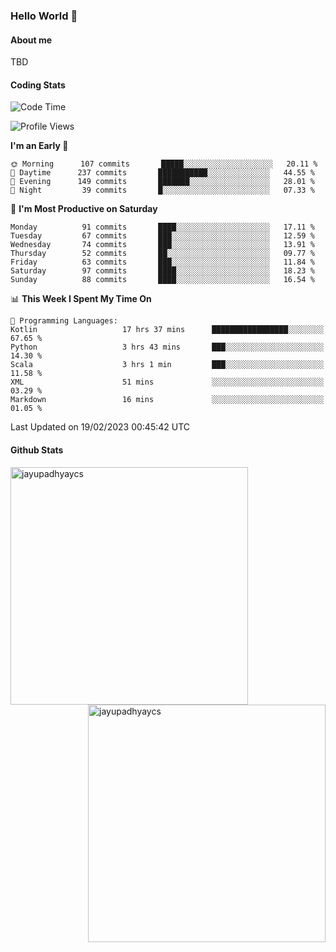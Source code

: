 ### Hello World 👋
#### About me
TBD
#### Coding Stats
<!--START_SECTION:waka-->
![Code Time](http://img.shields.io/badge/Code%20Time-387%20hrs%2035%20mins-blue)

![Profile Views](http://img.shields.io/badge/Profile%20Views-1-blue)

**I'm an Early 🐤** 

```text
🌞 Morning      107 commits       █████░░░░░░░░░░░░░░░░░░░░   20.11 % 
🌆 Daytime      237 commits       ███████████░░░░░░░░░░░░░░   44.55 % 
🌃 Evening      149 commits       ███████░░░░░░░░░░░░░░░░░░   28.01 % 
🌙 Night         39 commits       █░░░░░░░░░░░░░░░░░░░░░░░░   07.33 % 

```
📅 **I'm Most Productive on Saturday** 

```text
Monday          91 commits       ████░░░░░░░░░░░░░░░░░░░░░   17.11 % 
Tuesday         67 commits       ███░░░░░░░░░░░░░░░░░░░░░░   12.59 % 
Wednesday       74 commits       ███░░░░░░░░░░░░░░░░░░░░░░   13.91 % 
Thursday        52 commits       ██░░░░░░░░░░░░░░░░░░░░░░░   09.77 % 
Friday          63 commits       ███░░░░░░░░░░░░░░░░░░░░░░   11.84 % 
Saturday        97 commits       ████░░░░░░░░░░░░░░░░░░░░░   18.23 % 
Sunday          88 commits       ████░░░░░░░░░░░░░░░░░░░░░   16.54 % 

```


📊 **This Week I Spent My Time On** 

```text
💬 Programming Languages: 
Kotlin                   17 hrs 37 mins      █████████████████░░░░░░░░   67.65 % 
Python                   3 hrs 43 mins       ███░░░░░░░░░░░░░░░░░░░░░░   14.30 % 
Scala                    3 hrs 1 min         ███░░░░░░░░░░░░░░░░░░░░░░   11.58 % 
XML                      51 mins             ░░░░░░░░░░░░░░░░░░░░░░░░░   03.29 % 
Markdown                 16 mins             ░░░░░░░░░░░░░░░░░░░░░░░░░   01.05 % 

```


 Last Updated on 19/02/2023 00:45:42 UTC
<!--END_SECTION:waka-->
#### Github Stats

<p  ><img align="left" src="https://github-readme-stats.vercel.app/api/top-langs?username=jayupadhyaycs&theme=tokyonight&show_icons=true&locale=en&layout=compact" alt="jayupadhyaycs" width="380px"  /> 
<img align="right" src="https://github-readme-streak-stats.herokuapp.com/?user=jayupadhyaycs&theme=tokyonight&" alt="jayupadhyaycs" width="380px"/>
</p>




<!--
**JayUpadhyayCS/JayUpadhyayCS** is a ✨ _special_ ✨ repository because its `README.md` (this file) appears on your GitHub profile.

Here are some ideas to get you started:

- 🔭 I’m currently working on ...
- 🌱 I’m currently learning ...
- 👯 I’m looking to collaborate on ...
- 🤔 I’m looking for help with ...
- 💬 Ask me about ...
- 📫 How to reach me: ...
- 😄 Pronouns: ...
- ⚡ Fun fact: ...
-->
